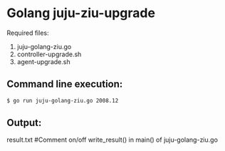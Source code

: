 # Golang juju-ziu-upgrade
Required files:
1. juju-golang-ziu.go
2. controller-upgrade.sh
3. agent-upgrade.sh


Command line execution:
-----------------------
```sh
$ go run juju-golang-ziu.go 2008.12
```
 
 Output:
 -------
 result.txt
 #Comment on/off write_result() in main() of juju-golang-ziu.go
